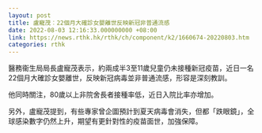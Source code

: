 ```yaml
---
layout: post
title: 盧寵茂︰22個月大確診女嬰離世反映新冠非普通流感
date: 2022-08-03 12:16:33.000000000 +08:00
link: https://news.rthk.hk/rthk/ch/component/k2/1660674-20220803.htm
categories: rthk
---
```


醫務衞生局局長盧寵茂表示，約兩成半3至11歲兒童仍未接種新冠疫苗，近日一名22個月大確診女嬰離世，反映新冠病毒並非普通流感，形容是深刻教訓。

他同時關注，80歲以上非院舍長者接種率低，近日入院比率亦增加。

另外，盧寵茂提到，有些專家曾企圖預計到夏天病毒會消失，但都「跌眼鏡」，全球感染數字仍然上升，期望有更針對性的疫苗面世，加強保障。
